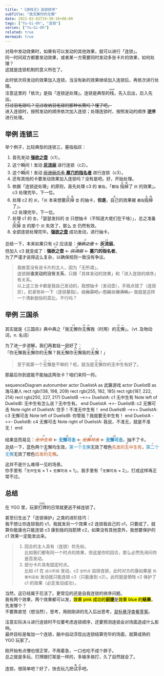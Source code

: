 ```yaml
---
title: "《游戏王》连锁排序"
subTitle: "我无懈你的无懈"
date: 2022-02-02T19:30:10+08:00
tags: ["Yu-Gi-Oh", "连锁"]
series: ["Yu-Gi-Oh"]
related: true
mermaid: true
---
```


对局中发动效果时，如果有可以发动的其他效果，就可以进行「连锁」。\
同一时间双方都要发动效果，或者某一方需要同时发动多张卡片的效果，如何处理？\
这就是连锁机制的意义所在了。

此时依次将发动的效果加入连锁，当没有新的效果继续加入连锁后，再依次进行处理。\
注意这里的「依次」是指「连锁逆处理」。连锁是典型的<ruby><rb>栈</rb><rp>（</rp><rt>stack</rt><rp>）</rp></ruby>，先入后出，后入先出。\
~~打过羽毛球吗？见过收纳羽毛球的那种长筒吗？懂了吧。~~\
进入连锁时，按照发动的顺序依次加入连锁；处理连锁时，按照发动的顺序 **逆序** 进行处理。

## 举例 连锁三

举个例子，比较典型的连锁三，墓指指灰：

1. 首先发动 [**强欲之壶**](https://www.ygocdb.com/card/55144522)（c1）。
2. 这个<ruby><rb>瞬间</rb><rp>（</rp><rt>1.</rt><rp>）</rp></ruby>！发动 [**灰流丽**](https://www.ygocdb.com/card/14558127) 进行连锁（c2）。
3. 这个<ruby><rb>瞬间</rb><rp>（</rp><rt>2.</rt><rp>）</rp></ruby>！发动 [~~灰流丽杀手~~ **墓穴的指名者**](https://www.ygocdb.com/card/24224830) 进行连锁（c3）。
4. 还有其他的卡要发动效果加入连锁吗？没有是吧。好，开始处理。
5. 依据「连锁逆处理」的原则，首先处理 c3 的 `墓指`，「`墓指` <ruby><rb>指掉</rb><rp>（</rp><rt>无效</rt><rp>）</rp></ruby>了 `灰` 的效果」。\
   c3 处理完毕，下一位。
6. 处理 c2 的 `灰`，「`灰` 本来想要<ruby><rb>灰掉</rb><rp>（</rp><rt>无效</rt><rp>）</rp></ruby> `壶` 的抽卡，**但是**，<ruby><rb>自己</rb><rp>（</rp><rt>灰</rt><rp>）</rp></ruby>的效果被 `墓指` <ruby><rb>指掉</rb><rp>（</rp><rt>无效</rt><rp>）</rp></ruby>了」。\
   c2 处理完毕，下一位。
7. 处理 c1 的 `壶`，「瑟瑟发抖的 `壶` 只想抽卡（不知道大佬们在干啥）」，总之准备<ruby><rb>灰掉</rb><rp>（</rp><rt>无效</rt><rp>）</rp></ruby> `壶` 的那个 `灰` 失效了，那么 `壶` 仍然有效。
8. 全部连锁处理完毕。[**强欲之壶**](https://www.ygocdb.com/card/55144522) 成功发动，进行抽卡。

总结一下，本来如果只有 c2 应该是：<ruby><rb>~~_强欲之壶_~~</rb><rp>（</rp><rt>c1</rt><rp>）</rp></ruby> ← <ruby><rb>**灰流丽**</rb><rp>（</rp><rt>c2</rt><rp>）</rp></ruby>。\
但加入 c3 就变成了：<ruby><rb>**强欲之壶**</rb><rp>（</rp><rt>c1</rt><rp>）</rp></ruby> ← <ruby><rb>~~_灰流丽_~~</rb><rp>（</rp><rt>c2</rt><rp>）</rp></ruby> ← <ruby><rb>**墓穴的指名者**</rb><rp>（</rp><rt>c3</rt><rp>）</rp></ruby>。\
为了严谨才说得这么复杂，以确保规则一致没有争议。

> 我故意没有说卡片的主人，因为「无所谓」。\
> 连锁跟**谁发动的没有关系**，只跟「具体发动的效果」和「进入连锁的顺序」有关系。\
> 以上这三张卡都是我自己发动的，我想抽卡（发动壶），手贱点错了（连锁灰），赶紧弥补一下（连锁墓指）。~~说我菜吧，思路又很清晰。~~ 我就是这样一个清新脱俗的菜比，不行吗？

## 举例 三国杀

其实就是《三国杀》典中典之「我<ruby><rb>无懈</rb><rp>（</rp><rt>c3</rt><rp>）</rp></ruby>你<ruby><rb>无懈</rb><rp>（</rp><rt>c2 vt.</rt><rp>）</rp></ruby>我（时用）的<ruby><rb>无懈</rb><rp>（</rp><rt>c2 n.</rt><rp>）</rp></ruby>」。（vt. 及物动词，n. 名词）

为了进一步讲解，我们再套娃一层好了：\
「你<ruby><rb>无懈</rb><rp>（</rp><rt>c3</rt><rp>）</rp></ruby>我<ruby><rb>无懈</rb><rp>（</rp><rt>c2 vt.</rt><rp>）</rp></ruby>你的<ruby><rb>无懈</rb><rp>（</rp><rt>c2 n.</rt><rp>）</rp></ruby>？我<ruby><rb>无懈</rb><rp>（</rp><rt>c4</rt><rp>）</rp></ruby>你<ruby><rb>无懈</rb><rp>（</rp><rt>c3 vt.</rt><rp>）</rp></ruby>我的<ruby><rb>无懈</rb><rp>（</rp><rt>c3 n.</rt><rp>）</rp></ruby>！」

> 至于我第一个<ruby><rb>无懈</rb><rp>（</rp><rt>c2 n.</rt><rp>）</rp></ruby>是干嘛的？呃，就当是<ruby><rb>无懈</rb><rp>（</rp><rt>c2 vt.</rt><rp>）</rp></ruby>你的<ruby><rb>无中生有</rb><rp>（</rp><rt>c1</rt><rp>）</rp></ruby>好了。

那最后你到底能不能抽这两张卡？咱们来捋一捋。

<div class="mermaid">
sequenceDiagram
   autonumber
   actor DuelistA as 武藤游戏
   actor DuelistB as 海马濑人
   rect rgb(138, 198, 209)
   rect rgb(255, 182, 185)
   rect rgb(187, 222, 214)
   rect rgb(250, 227, 217)
   DuelistB -->>+ DuelistA: c1 无中生有
   Note left of DuelistB: 无中生有怎么说？无中生有。
   end
   DuelistA ->>- DuelistB: c2 无懈可击
   Note right of DuelistA: 住手！不准无中生有！
   end
   DuelistB -->>+ DuelistA: c3 无懈可击
   Note left of DuelistB: 你管我？我就要无中生有！
   end
   DuelistA ->>- DuelistB: c4 无懈可击
   Note right of DuelistA: 我说，不准无，就是不准无！
   end
</div>

结果显而易见：<ruby><rb><span style="color:#b8521c">~~_无中生有_~~</span></rb><rp>（</rp><rt>c1</rt><rp>）</rp></ruby> ← <ruby><rb><span style="color:#1c81b8">**无懈可击**</span></rb><rp>（</rp><rt>c2</rt><rp>）</rp></ruby> ← <ruby><rb><span style="color:#b8521c">~~_无懈可击_~~</span></rb><rp>（</rp><rt>c3</rt><rp>）</rp></ruby> ← <ruby><rb><span style="color:#1c81b8">**无懈可击**</span></rb><rp>（</rp><rt>c4</rt><rp>）</rp></ruby>，抽不了卡。\
总结一下，蓝色两个无懈均生效，<ruby><rb><span style="color:#1c81b8">第一个无懈</span></rb><rp>（</rp><rt>c2</rt><rp>）</rp></ruby>无效了橙色<ruby><rb><span style="color:#b8521c">先发的无中生有</span></rb><rp>（</rp><rt>c1</rt><rp>）</rp></ruby>，<ruby><rb><span style="color:#1c81b8">第二个无懈</span></rb><rp>（</rp><rt>c4</rt><rp>）</rp></ruby>无效了橙色<ruby><rb><span style="color:#b8521c">后发的无懈</span></rb><rp>（</rp><rt>c3</rt><rp>）</rp></ruby>。

这并不是什么难得一见的场景。\
你手里有「`无中生有` × 1 + `无懈可击` × 1」，我手里有「`无懈可击` × 2」，打成这样再正常不过。

## 总结

在 YGO 里，玩家<ruby><rb>打牌</rb><rp>（</rp><rt>DUEL</rt><rp>）</rp></ruby>的日常就更逃不掉连锁了。

甚至衍生出了「连锁保护」之类的进阶技巧：\
我不想让你连锁我的 c1，我就发另一个效果 c2 连锁我自己的 c1，只要成了，就算你能康也只能连锁 c3 康到我的挡箭牌 c2，如果没有其他意外，我想要保护的 c1 效果一定能发出来。

> 1. 回合的主人具有（连锁）优先权。\
>    比如我们都有同一个时点的效果，但这是你的回合，那么必然先询问你是否发动。
> 2. 部分卡片具有固定时点。\
>    比如 c1 在 `战斗阶段` 发动，c2 `全时点` 自排连锁，此时对方的康如果是 `伤害判定前` 发动就只能连锁 c3（只能康到 c2）。此时就是牺牲 c2 保护了 c1 的效果（必定发动成功）。

当然，这已经属于花活了。更常见的还是自我连锁的排序问题。\
我有两个效果，两个效果都可以发，<mark>效果 pink 成功的**前提**</mark>是<mark>效果 blue 的**结果**</mark>，先发哪个？\
不要靠直觉（想当然），思考，用刚刚讲的先入后出思考，<abbr title="c1 先发 pink，c2 连锁 blue，逆序处理，先处理 c2 的 blue（blue 的结果出现），再处理 c1 的 pink（判定 blue 的结果存在，发动成功）">鼠标悬浮查看答案</abbr>。

注意实际决斗进行连锁时不仅要考虑连锁顺序，还要预测连锁会对场面造成什么影响。\
最终目标是每加一个连锁，脑中自动浮现出连锁结算完毕的场面，就算成熟的 YGO 玩家了。

刚开始有点懵也很正常，不用着急，一口也吃不成个胖子。\
总之就是多玩，打牌跟打架是一样的，多输多挨打，久了自然就会了。

连锁，很简单吧？好了，快去玩几把<ruby><rb>试手</rb><rp>（</rp><rt>挨打</rt><rp>）</rp></ruby>吧。

